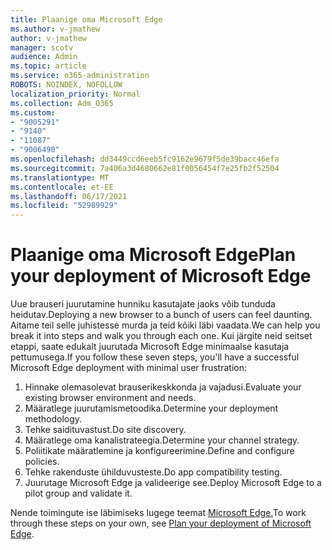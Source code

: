 ```yaml
---
title: Plaanige oma Microsoft Edge
ms.author: v-jmathew
author: v-jmathew
manager: scotv
audience: Admin
ms.topic: article
ms.service: o365-administration
ROBOTS: NOINDEX, NOFOLLOW
localization_priority: Normal
ms.collection: Adm_O365
ms.custom:
- "9005291"
- "9140"
- "11087"
- "9006490"
ms.openlocfilehash: dd3449ccd6eeb5fc9162e9679f5de39bacc46efa
ms.sourcegitcommit: 7a406a3d4680662e81f0056454f7e25fb2f52504
ms.translationtype: MT
ms.contentlocale: et-EE
ms.lasthandoff: 06/17/2021
ms.locfileid: "52989929"
---
```

# <a name="plan-your-deployment-of-microsoft-edge"></a><span data-ttu-id="8e536-102">Plaanige oma Microsoft Edge</span><span class="sxs-lookup"><span data-stu-id="8e536-102">Plan your deployment of Microsoft Edge</span></span>

<span data-ttu-id="8e536-103">Uue brauseri juurutamine hunniku kasutajate jaoks võib tunduda heidutav.</span><span class="sxs-lookup"><span data-stu-id="8e536-103">Deploying a new browser to a bunch of users can feel daunting.</span></span> <span data-ttu-id="8e536-104">Aitame teil selle juhistesse murda ja teid kõiki läbi vaadata.</span><span class="sxs-lookup"><span data-stu-id="8e536-104">We can help you break it into steps and walk you through each one.</span></span> <span data-ttu-id="8e536-105">Kui järgite neid seitset etappi, saate edukalt juurutada Microsoft Edge minimaalse kasutaja pettumusega.</span><span class="sxs-lookup"><span data-stu-id="8e536-105">If you follow these seven steps, you'll have a successful Microsoft Edge deployment with minimal user frustration:</span></span>

1. <span data-ttu-id="8e536-106">Hinnake olemasolevat brauserikeskkonda ja vajadusi.</span><span class="sxs-lookup"><span data-stu-id="8e536-106">Evaluate your existing browser environment and needs.</span></span>
2. <span data-ttu-id="8e536-107">Määratlege juurutamismetoodika.</span><span class="sxs-lookup"><span data-stu-id="8e536-107">Determine your deployment methodology.</span></span>
3. <span data-ttu-id="8e536-108">Tehke saidituvastust.</span><span class="sxs-lookup"><span data-stu-id="8e536-108">Do site discovery.</span></span>
4. <span data-ttu-id="8e536-109">Määratlege oma kanalistrateegia.</span><span class="sxs-lookup"><span data-stu-id="8e536-109">Determine your channel strategy.</span></span>
5. <span data-ttu-id="8e536-110">Poliitikate määratlemine ja konfigureerimine.</span><span class="sxs-lookup"><span data-stu-id="8e536-110">Define and configure policies.</span></span>
6. <span data-ttu-id="8e536-111">Tehke rakenduste ühilduvusteste.</span><span class="sxs-lookup"><span data-stu-id="8e536-111">Do app compatibility testing.</span></span>
7. <span data-ttu-id="8e536-112">Juurutage Microsoft Edge ja valideerige see.</span><span class="sxs-lookup"><span data-stu-id="8e536-112">Deploy Microsoft Edge to a pilot group and validate it.</span></span>

<span data-ttu-id="8e536-113">Nende toimingute ise läbimiseks lugege teemat [Microsoft Edge.](https://go.microsoft.com/fwlink/?linkid=2129990)</span><span class="sxs-lookup"><span data-stu-id="8e536-113">To work through these steps on your own, see [Plan your deployment of Microsoft Edge](https://go.microsoft.com/fwlink/?linkid=2129990).</span></span>

